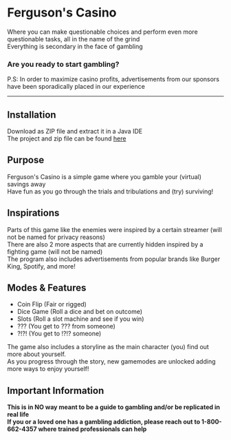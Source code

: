 # Ferguson's Casino

Where you can make questionable choices and perform even more questionable tasks, all in the name of the grind\
Everything is secondary in the face of gambling

### **Are you ready to start gambling?**

P.S: In order to maximize casino profits, advertisements from our sponsors have been sporadically placed in our experience

---
## Installation

Download as ZIP file and extract it in a Java IDE\
The project and zip file can be found [here](https://github.com/Neapolicy/Project)

## Purpose

Ferguson's Casino is a simple game where you gamble your (virtual) savings away\
Have fun as you go through the trials and tribulations and (try) surviving!

## Inspirations

Parts of this game like the enemies were inspired by a certain streamer (will not be named for privacy reasons)\
There are also 2 more aspects that are currently hidden inspired by a fighting game (will not be named)\
The program also includes advertisements from popular brands like Burger King, Spotify, and more!

## Modes & Features
 - Coin Flip (Fair or rigged)
 - Dice Game (Roll a dice and bet on outcome)
 - Slots (Roll a slot machine and see if you win)
 - ??? (You get to ??? from someone)
 - ?!?! (You get to !?!? someone)

The game also includes a storyline as the main character (you) find out more about yourself.\
As you progress through the story, new gamemodes are unlocked adding more ways to enjoy yourself!

## Important Information
**This is in NO way meant to be a guide to gambling and/or be replicated in real life**\
**If you or a loved one has a gambling addiction, please reach out to 1-800-662-4357 where trained professionals can help**
